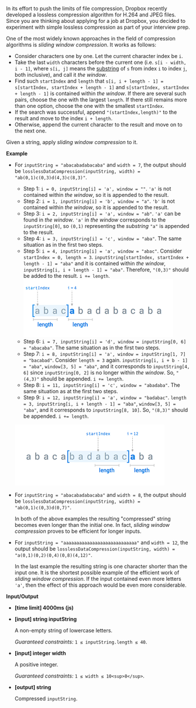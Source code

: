 ﻿In its effort to push the limits of file compression, Dropbox recently developed a lossless compression algorithm for H.264 and JPEG files. Since you are thinking about applying for a job at Dropbox, you decided to experiment with simple lossless compression as part of your interview prep.

One of the most widely known approaches in the field of compression algorithms is _sliding window compression_. It works as follows:

*   Consider characters one by one. Let the current character index be `i`.
*   Take the last `width` characters before the current one (i.e. `s[i - width, i - 1]`, where `s[i, j]` means the [substring](keyword://substring) of `s` from index `i` to index `j`, both inclusive), and call it _the window_.
*   Find such `startIndex` and `length` that `s[i, i + length - 1] = s[startIndex, startIndex + length - 1]` and `s[startIndex, startIndex + length - 1]` is contained within _the window_. If there are several such pairs, choose the one with the largest `length`. If there still remains more than one option, choose the one with the smallest `startIndex`.
*   If the search was successful, append `"(startIndex,length)"` to the result and move to the index `i + length`.
*   Otherwise, append the current character to the result and move on to the next one.

Given a string, apply _sliding window compression_ to it.

**Example**

*   For `inputString = "abacabadabacaba"` and `width = 7`, the output should be
    `losslessDataCompression(inputString, width) = "ab(0,1)c(0,3)d(4,3)c(8,3)"`.

    *   Step 1: `i = 0, inputString[i] = 'a', window = ""`. `'a'` is not contained within _the window_, so it is appended to the result.
    *   Step 2: `i = 1, inputString[i] = 'b', window = "a"`. `'b'` is not contained within _the window_, so it is appended to the result.
    *   Step 3: `i = 2, inputString[i] = 'a', window = "ab"`. `'a'` can be found in _the window_. `'a'` in _the window_ corresponds to the `inputString[0]`, so `(0,1)` representing the _substring_ `"a"` is appended to the result.
    *   Step 4: `i = 3, inputString[i] = 'c', window = "aba"`. The same situation as in the first two steps.
    *   Step 5: `i = 4, inputString[i] = 'a', window = "abac"`. Consider `startIndex = 0, length = 3`. `inputString[startIndex, startIndex + length - 1] = "aba"` and it is contained within _the window_, `inputString[i, i + length - 1] = "aba"`. Therefore, `"(0,3)"` should be added to the result. `i += length`.
        ![](images/example1.png)
    *   Step 6: `i = 7, inputString[i] = 'd', window = inputString[0, 6] = "abacaba"`. The same situation as in the first two steps.
    *   Step 7: `i = 8, inputString[i] = 'a', window = inputString[1, 7] = "bacabad"`. Consider `length = 3` again. `inputString[i, i + b - 1] = "aba"`, `window[3, 5] = "aba"`, and it corresponds to `inputString[4, 6]` since `inputString[0, 2]` is no longer within _the window_. So, `"(4,3)"` should be appended. `i += length`.
    *   Step 8: `i = 11, inputString[i] = 'c', window = "abadaba"`. The same situation as at the first two steps.
    *   Step 9: `i = 12, inputString[i] = 'a', window = "badabac"`. `length = 3, inputString[i, i + length - 1] = "aba"`, `window[3, 5] = "aba"`, and it corresponds to `inputString[8, 10]`. So, `"(8,3)"` should be appended. `i += length`.

    ![](images/example2.png)

*   For `inputString = "abacabadabacaba"` and `width = 8`, the output should be
    `losslessDataCompression(inputString, width) = "ab(0,1)c(0,3)d(0,7)"`.

    In both of the above examples the resulting "compressed" string becomes even longer than the initial one. In fact, _sliding window compression_ proves to be efficient for longer inputs.

*   For `inputString = "aaaaaaaaaaaaaaaaaaaaaaaaaaaa"` and `width = 12`, the output should be
    `losslessDataCompression(inputString, width) = "a(0,1)(0,2)(0,4)(0,8)(4,12)"`.

    In the last example the resulting string is one character shorter than the input one. It is the shortest possible example of the efficient work of _sliding window compression_. If the input contained even more letters `'a'`, then the effect of this approach would be even more considerable.

**Input/Output**

*   **[time limit] 4000ms (js)**

*   **[input] string inputString**

    A non-empty string of lowercase letters.

    _Guaranteed constraints:_
    `1 ≤ inputString.length ≤ 40`.

*   **[input] integer width**

    A positive integer.

    _Guaranteed constraints:_
    `1 ≤ width ≤ 10<sup>8</sup>`.

*   **[output] string**

    Compressed `inputString`.